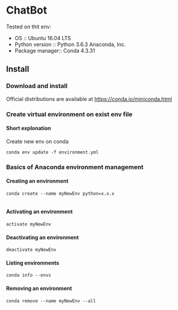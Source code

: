 # ChatBot

Tested on thit env:
- OS             :: Ubuntu 16.04 LTS
- Python version :: Python 3.6.3 Anaconda, Inc.
- Package manager:: Conda  4.3.31

## Install

### Download and install
Official distributions are available at https://conda.io/miniconda.html 

### Create virtual environment on exist env file

#### Short explonation

Create new env on conda
```term
conda env update -f environment.yml
```

### Basics of Anaconda environment management ###
#### Creating an environment

```term
conda create --name myNewEnv python=x.x.x
  
```
#### Activating an environment
```term
activate myNewEnv   
```
#### Deactivating an environment
```term
deactivate myNewEnv 
```
#### Listing environments
```term
conda info --envs 
```
#### Removing an environment
```term
conda remove --name myNewEnv --all
```